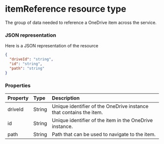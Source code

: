 # itemReference resource type


 The group of data needed to reference a OneDrive item across the service.
 
 
 

### JSON representation

Here is a JSON representation of the resource

<!-- {
  "blockType": "resource",
  "optionalProperties": [

  ],
  "@odata.type": "microsoft.graph.itemreference"
}-->

```json
{
  "driveId": "string",
  "id": "string",
  "path": "string"
}

```
### Properties
| Property	   | Type	|Description|
|:---------------|:--------|:----------|
|driveId|String|Unique identifier of the OneDrive instance that contains the item.|
|id|String|Unique identifier of the item in the OneDrive instance.|
|path|String|Path that can be used to navigate to the item.|

<!-- uuid: 8fcb5dbc-d5aa-4681-8e31-b001d5168d79
2015-10-25 14:57:30 UTC -->
<!-- {
  "type": "#page.annotation",
  "description": "itemReference resource",
  "keywords": "",
  "section": "documentation",
  "tocPath": ""
}-->
